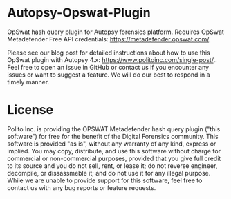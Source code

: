 # Autopsy-Opswat-Plugin
OpSwat hash query plugin for Autopsy forensics platform. Requires OpSwat Metadefender Free API credentials: https://metadefender.opswat.com/.

Please see our blog post for detailed instructions about how to use this OpSwat plugin with Autopsy 4.x: https://www.politoinc.com/single-post/..
Feel free to open an issue in GitHub or contact us if you encounter any issues or want to suggest a feature. We will do our best to respond in a timely manner.

# License
Polito Inc. is providing the OPSWAT Metadefender hash query plugin ("this software") for free for the benefit of the Digital Forensics community. This software is provided "as is", without any warranty of any kind, express or implied. You may copy, distribute, and use this software without charge for commercial or non-commercial purposes, provided that you give full credit to its source and you do not sell, rent, or lease it; do not reverse engineer, decompile, or dissassmeble it; and do not use it for any illegal purpose. While we are unable to provide support for this software, feel free to contact us with any bug reports or feature requests.
